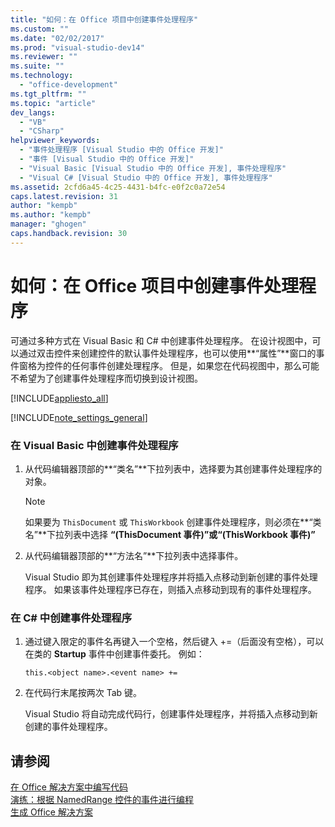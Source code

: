 ```yaml
---
title: "如何：在 Office 项目中创建事件处理程序"
ms.custom: ""
ms.date: "02/02/2017"
ms.prod: "visual-studio-dev14"
ms.reviewer: ""
ms.suite: ""
ms.technology: 
  - "office-development"
ms.tgt_pltfrm: ""
ms.topic: "article"
dev_langs: 
  - "VB"
  - "CSharp"
helpviewer_keywords: 
  - "事件处理程序 [Visual Studio 中的 Office 开发]"
  - "事件 [Visual Studio 中的 Office 开发]"
  - "Visual Basic [Visual Studio 中的 Office 开发], 事件处理程序"
  - "Visual C# [Visual Studio 中的 Office 开发], 事件处理程序"
ms.assetid: 2cfd6a45-4c25-4431-b4fc-e0f2c0a72e54
caps.latest.revision: 31
author: "kempb"
ms.author: "kempb"
manager: "ghogen"
caps.handback.revision: 30
---
```

# 如何：在 Office 项目中创建事件处理程序
  可通过多种方式在 Visual Basic 和 C\# 中创建事件处理程序。  在设计视图中，可以通过双击控件来创建控件的默认事件处理程序，也可以使用**“属性”**窗口的事件窗格为控件的任何事件创建处理程序。  但是，如果您在代码视图中，那么可能不希望为了创建事件处理程序而切换到设计视图。  
  
 [!INCLUDE[appliesto_all](../vsto/includes/appliesto-all-md.md)]  
  
 [!INCLUDE[note_settings_general](../sharepoint/includes/note-settings-general-md.md)]  
  
### 在 Visual Basic 中创建事件处理程序  
  
1.  从代码编辑器顶部的**“类名”**下拉列表中，选择要为其创建事件处理程序的对象。  
  
    > [!NOTE]  
    >  如果要为 `ThisDocument` 或 `ThisWorkbook` 创建事件处理程序，则必须在**“类名”**下拉列表中选择 **“\(ThisDocument 事件\)”**或**“\(ThisWorkbook 事件\)”**  
  
2.  从代码编辑器顶部的**“方法名”**下拉列表中选择事件。  
  
     Visual Studio 即为其创建事件处理程序并将插入点移动到新创建的事件处理程序。  如果该事件处理程序已存在，则插入点移动到现有的事件处理程序。  
  
### 在 C\# 中创建事件处理程序  
  
1.  通过键入限定的事件名再键入一个空格，然后键入 \+\=（后面没有空格），可以在类的 **Startup** 事件中创建事件委托。  例如：  
  
     `this.<object name>.<event name> +=`  
  
2.  在代码行末尾按两次 Tab 键。  
  
     Visual Studio 将自动完成代码行，创建事件处理程序，并将插入点移动到新创建的事件处理程序。  
  
## 请参阅  
 [在 Office 解决方案中编写代码](../vsto/writing-code-in-office-solutions.md)   
 [演练：根据 NamedRange 控件的事件进行编程](../vsto/walkthrough-programming-against-events-of-a-namedrange-control.md)   
 [生成 Office 解决方案](../vsto/building-office-solutions.md)  
  
  
